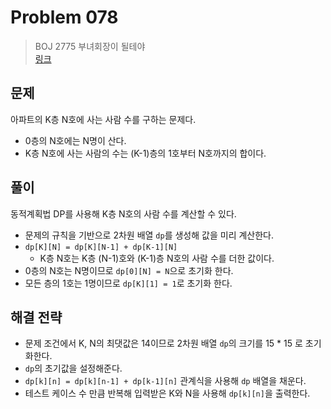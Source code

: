 # Problem 078

> BOJ 2775 부녀회장이 될테야
> <br/>
> [링크](https://www.acmicpc.net/problem/2775)

## 문제

아파트의 K층 N호에 사는 사람 수를 구하는 문제다.

- 0층의 N호에는 N명이 산다.
- K층 N호에 사는 사람의 수는 (K-1)층의 1호부터 N호까지의 합이다.

## 풀이

동적계획법 DP를 사용해 K층 N호의 사람 수를 계산할 수 있다.

- 문제의 규칙을 기반으로 2차원 배열 `dp`를 생성해 값을 미리 계산한다.
- `dp[K][N] = dp[K][N-1] + dp[K-1][N]`
    - K층 N호는 K층 (N-1)호와 (K-1)층 N호의 사람 수를 더한 값이다.
- 0층의 N호는 N명이므로 `dp[0][N] = N`으로 초기화 한다.
- 모든 층의 1호는 1명이므로 `dp[K][1] = 1`로 초기화 한다.

## 해결 전략

- 문제 조건에서 K, N의 최댓값은 14이므로 2차원 배열 `dp`의 크기를 15 * 15 로 초기화한다.
- `dp`의 초기값을 설정해준다.
- `dp[k][n] = dp[k][n-1] + dp[k-1][n]` 관계식을 사용해 `dp` 배열을 채운다.
- 테스트 케이스 수 만큼 반복해 입력받은 K와 N을 사용해 `dp[k][n]`을 출력한다.